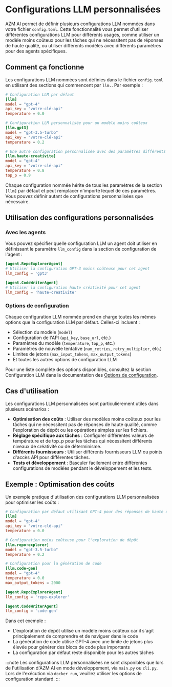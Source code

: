# Configurations LLM personnalisées

AZM AI permet de définir plusieurs configurations LLM nommées dans votre fichier `config.toml`. Cette fonctionnalité vous permet d'utiliser différentes configurations LLM pour différents usages, comme utiliser un modèle moins coûteux pour les tâches qui ne nécessitent pas de réponses de haute qualité, ou utiliser différents modèles avec différents paramètres pour des agents spécifiques.

## Comment ça fonctionne

Les configurations LLM nommées sont définies dans le fichier `config.toml` en utilisant des sections qui commencent par `llm.`. Par exemple :

```toml
# Configuration LLM par défaut
[llm]
model = "gpt-4"
api_key = "votre-clé-api"
temperature = 0.0

# Configuration LLM personnalisée pour un modèle moins coûteux
[llm.gpt3]
model = "gpt-3.5-turbo"
api_key = "votre-clé-api"
temperature = 0.2

# Une autre configuration personnalisée avec des paramètres différents
[llm.haute-creativite]
model = "gpt-4"
api_key = "votre-clé-api"
temperature = 0.8
top_p = 0.9
```

Chaque configuration nommée hérite de tous les paramètres de la section `[llm]` par défaut et peut remplacer n'importe lequel de ces paramètres. Vous pouvez définir autant de configurations personnalisées que nécessaire.

## Utilisation des configurations personnalisées

### Avec les agents

Vous pouvez spécifier quelle configuration LLM un agent doit utiliser en définissant le paramètre `llm_config` dans la section de configuration de l'agent :

```toml
[agent.RepoExplorerAgent]
# Utiliser la configuration GPT-3 moins coûteuse pour cet agent
llm_config = 'gpt3'

[agent.CodeWriterAgent]
# Utiliser la configuration haute créativité pour cet agent
llm_config = 'haute-creativite'
```

### Options de configuration

Chaque configuration LLM nommée prend en charge toutes les mêmes options que la configuration LLM par défaut. Celles-ci incluent :

- Sélection du modèle (`model`)
- Configuration de l'API (`api_key`, `base_url`, etc.)
- Paramètres du modèle (`temperature`, `top_p`, etc.)
- Paramètres de nouvelle tentative (`num_retries`, `retry_multiplier`, etc.)
- Limites de jetons (`max_input_tokens`, `max_output_tokens`)
- Et toutes les autres options de configuration LLM

Pour une liste complète des options disponibles, consultez la section Configuration LLM dans la documentation des [Options de configuration](../configuration-options).

## Cas d'utilisation

Les configurations LLM personnalisées sont particulièrement utiles dans plusieurs scénarios :

- **Optimisation des coûts** : Utiliser des modèles moins coûteux pour les tâches qui ne nécessitent pas de réponses de haute qualité, comme l'exploration de dépôt ou les opérations simples sur les fichiers.
- **Réglage spécifique aux tâches** : Configurer différentes valeurs de température et de top_p pour les tâches qui nécessitent différents niveaux de créativité ou de déterminisme.
- **Différents fournisseurs** : Utiliser différents fournisseurs LLM ou points d'accès API pour différentes tâches.
- **Tests et développement** : Basculer facilement entre différentes configurations de modèles pendant le développement et les tests.

## Exemple : Optimisation des coûts

Un exemple pratique d'utilisation des configurations LLM personnalisées pour optimiser les coûts :

```toml
# Configuration par défaut utilisant GPT-4 pour des réponses de haute qualité
[llm]
model = "gpt-4"
api_key = "votre-clé-api"
temperature = 0.0

# Configuration moins coûteuse pour l'exploration de dépôt
[llm.repo-explorer]
model = "gpt-3.5-turbo"
temperature = 0.2

# Configuration pour la génération de code
[llm.code-gen]
model = "gpt-4"
temperature = 0.0
max_output_tokens = 2000

[agent.RepoExplorerAgent]
llm_config = 'repo-explorer'

[agent.CodeWriterAgent]
llm_config = 'code-gen'
```

Dans cet exemple :
- L'exploration de dépôt utilise un modèle moins coûteux car il s'agit principalement de comprendre et de naviguer dans le code
- La génération de code utilise GPT-4 avec une limite de jetons plus élevée pour générer des blocs de code plus importants
- La configuration par défaut reste disponible pour les autres tâches

:::note
Les configurations LLM personnalisées ne sont disponibles que lors de l'utilisation d'AZM AI en mode développement, via `main.py` ou `cli.py`. Lors de l'exécution via `docker run`, veuillez utiliser les options de configuration standard.
:::
